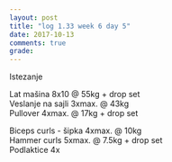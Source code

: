 ```yaml
---
layout: post
title: "log 1.33 week 6 day 5"
date: 2017-10-13
comments: true
grade:
---
```


Istezanje

Lat mašina 8x10 @ 55kg + drop set    
Veslanje na sajli 3xmax. @ 43kg  
Pullover 4xmax. @ 17kg + drop set    

Biceps curls - šipka 4xmax. @ 10kg   
Hammer curls 5xmax. @ 7.5kg + drop set       
Podlaktice 4x     
